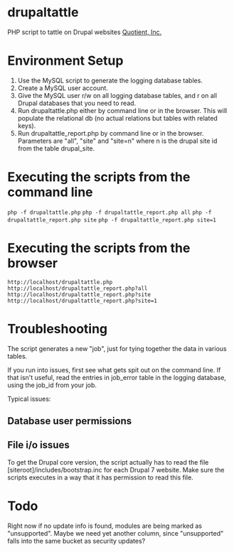 # drupaltattle
PHP script to tattle on Drupal websites
[Quotient, Inc.](http://www.quotient-inc.com)

# Environment Setup

1. Use the MySQL script to generate the logging database tables.
2. Create a MySQL user account.
3. Give the MySQL user r/w on all logging database tables, and r on all Drupal databases that you need to read.
4. Run drupaltattle.php either by command line or in the browser. This will populate the relational db (no actual relations but tables with related keys).
5. Run drupaltattle_report.php by command line or in the browser. Parameters are "all", "site" and "site=n" where n is the drupal site id from the table drupal_site.

# Executing the scripts from the command line
```php -f drupaltattle.php```
```php -f drupaltattle_report.php all```
```php -f drupaltattle_report.php site```
```php -f drupaltattle_report.php site=1```

# Executing the scripts from the browser
```http://localhost/drupaltattle.php```
```http://localhost/drupaltattle_report.php?all```
```http://localhost/drupaltattle_report.php?site```
```http://localhost/drupaltattle_report.php?site=1```

# Troubleshooting
The script generates a new "job", just for tying together the data in various tables. 

If you run into issues, first see what gets spit out on the command line. If that isn't useful, read the entries in job_error table in the logging database, using the job_id from your job.

Typical issues:

## Database user permissions

## File i/o issues
To get the Drupal core version, the script actually has to read the file [siteroot]/includes/bootstrap.inc for each Drupal 7 website. Make sure the scripts executes in a way that it has permission to read this file.

# Todo
Right now if no update info is found, modules are being marked as "unsupported". Maybe we need yet another column, since "unsupported" falls into the same bucket as security updates?
